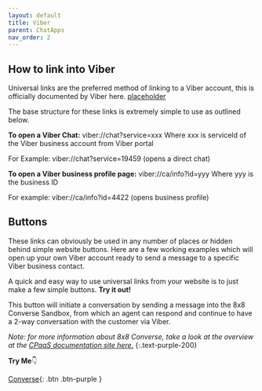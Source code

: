 ```yaml
---
layout: default
title: Viber
parent: ChatApps
nav_order: 2
---
```


## How to link into Viber

Universal links are the preferred method of linking to a Viber account, this is officially documented by Viber here. [placeholder]()

The base structure for these links is extremely simple to use as outlined below.

**To open a Viber Chat:**
viber://chat?service=xxx
Where xxx is serviceId of the Viber business account from Viber portal

For Example: viber://chat?service=19459 (opens a direct chat)

**To open a Viber business profile page:**
viber://ca/info?id=yyy
Where yyy is the business ID

For example: viber://ca/info?id=4422 (opens business profile)

## Buttons

These links can obviously be used in any number of places or hidden behind simple website buttons.  Here are a few working examples which will open up your own Viber account ready to send a message to a specific Viber business contact.

A quick and easy way to use universal links from your website is to just make a few simple buttons.
**Try it out!**

This button will initiate a conversation by sending a message into the 8x8 Converse Sandbox, from which an agent can respond and continue to have a 2-way conversation with the customer via Viber.

_Note: for more information about 8x8 Converse, take a look at the overview at the [CPaaS documentation site here.](https://developer.8x8.com/connect/docs/converse-overview)_
{:.text-purple-200}

**Try Me**👇

[Converse](viber://chat?service=19459){: .btn .btn-purple }
